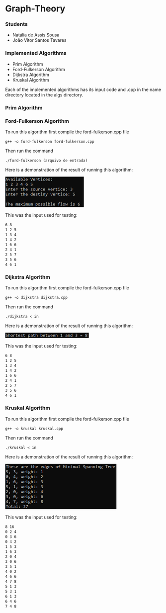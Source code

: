 # Graph-Theory

### Students
 - Natália de Assis Sousa
 - João Vitor Santos Tavares

### Implemented Algorithms

- Prim Algorithm
- Ford-Fulkerson Algorithm
- Dijkstra Algorithm
- Kruskal Algorithm

Each of the implemented algorithms has its input
code and .cpp in the name directory located in the algs directory.

### Prim Algorithm

### Ford-Fulkerson Algorithm

To run this algorithm first compile the ford-fulkerson.cpp file

``` 
g++ -o ford-fulkerson ford-fulkerson.cpp
```

Then run the command

```
./ford-fulkerson (arquivo de entrada)
```

Here is a demonstration of the result of running this algorithm:

![](https://github.com/JT4v4res/Graph-Theory/blob/main/imgs/ford-fulkerson.png)

This was the input used for testing:

```
6 8
1 2 5
1 3 4
1 4 2
1 6 6
2 4 1
2 5 7
3 5 6
4 6 1
```

### Dijkstra Algorithm

To run this algorithm first compile the ford-fulkerson.cpp file

``` 
g++ -o dijkstra dijkstra.cpp
```

Then run the command

```
./dijkstra < in
```

Here is a demonstration of the result of running this algorithm:

![](https://github.com/JT4v4res/Graph-Theory/blob/main/imgs/dijkstra.png)

This was the input used for testing:

```
6 8
1 2 5
1 3 4
1 4 2
1 6 6
2 4 1
2 5 7
3 5 6
4 6 1
```

### Kruskal Algorithm

To run this algorithm first compile the ford-fulkerson.cpp file

``` 
g++ -o kruskal kruskal.cpp
```

Then run the command

```
./kruskal < in
```

Here is a demonstration of the result of running this algorithm:

![](https://github.com/JT4v4res/Graph-Theory/blob/main/imgs/kruskal.png)

This was the input used for testing:

```
8 16
0 2 4
0 3 6
0 4 2
1 5 3
1 6 3
2 0 4
3 0 6
3 5 1
4 0 2
4 6 6
4 7 8
5 1 3
5 3 1
6 1 3
6 4 6
7 4 8
```